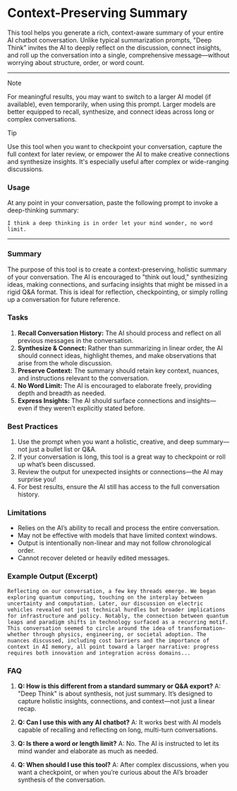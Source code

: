 # Context-Preserving Summary

This tool helps you generate a rich, context-aware summary of your entire AI chatbot conversation. Unlike typical summarization prompts, "Deep Think" invites the AI to deeply reflect on the discussion, connect insights, and roll up the conversation into a single, comprehensive message—without worrying about structure, order, or word count.

---

> [!NOTE]
> For meaningful results, you may want to switch to a larger AI model (if available), even temporarily, when using this prompt. Larger models are better equipped to recall, synthesize, and connect ideas across long or complex conversations.

> [!TIP]
> Use this tool when you want to checkpoint your conversation, capture the full context for later review, or empower the AI to make creative connections and synthesize insights. It's especially useful after complex or wide-ranging discussions.

### Usage

At any point in your conversation, paste the following prompt to invoke a deep-thinking summary:

```
I think a deep thinking is in order let your mind wonder, no word limit.
```

---

### Summary

The purpose of this tool is to create a context-preserving, holistic summary of your conversation. The AI is encouraged to "think out loud," synthesizing ideas, making connections, and surfacing insights that might be missed in a rigid Q&A format. This is ideal for reflection, checkpointing, or simply rolling up a conversation for future reference.

### Tasks

1. **Recall Conversation History:** The AI should process and reflect on all previous messages in the conversation.
2. **Synthesize & Connect:** Rather than summarizing in linear order, the AI should connect ideas, highlight themes, and make observations that arise from the whole discussion.
3. **Preserve Context:** The summary should retain key context, nuances, and instructions relevant to the conversation.
4. **No Word Limit:** The AI is encouraged to elaborate freely, providing depth and breadth as needed.
5. **Express Insights:** The AI should surface connections and insights—even if they weren’t explicitly stated before.

### Best Practices

1. Use the prompt when you want a holistic, creative, and deep summary—not just a bullet list or Q&A.
2. If your conversation is long, this tool is a great way to checkpoint or roll up what’s been discussed.
3. Review the output for unexpected insights or connections—the AI may surprise you!
4. For best results, ensure the AI still has access to the full conversation history.

### Limitations

- Relies on the AI’s ability to recall and process the entire conversation.
- May not be effective with models that have limited context windows.
- Output is intentionally non-linear and may not follow chronological order.
- Cannot recover deleted or heavily edited messages.

### Example Output (Excerpt)

```
Reflecting on our conversation, a few key threads emerge. We began exploring quantum computing, touching on the interplay between uncertainty and computation. Later, our discussion on electric vehicles revealed not just technical hurdles but broader implications for infrastructure and policy. Notably, the connection between quantum leaps and paradigm shifts in technology surfaced as a recurring motif. This conversation seemed to circle around the idea of transformation—whether through physics, engineering, or societal adoption. The nuances discussed, including cost barriers and the importance of context in AI memory, all point toward a larger narrative: progress requires both innovation and integration across domains...
```

### FAQ

1. **Q: How is this different from a standard summary or Q&A export?**
   A: "Deep Think" is about synthesis, not just summary. It’s designed to capture holistic insights, connections, and context—not just a linear recap.

2. **Q: Can I use this with any AI chatbot?**
   A: It works best with AI models capable of recalling and reflecting on long, multi-turn conversations.

3. **Q: Is there a word or length limit?**
   A: No. The AI is instructed to let its mind wander and elaborate as much as needed.

4. **Q: When should I use this tool?**
   A: After complex discussions, when you want a checkpoint, or when you’re curious about the AI’s broader synthesis of the conversation.
